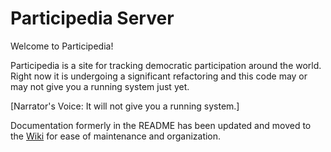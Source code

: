 # Participedia Server

Welcome to Participedia!

Participedia is a site for tracking democratic participation around the world.
Right now it is undergoing a significant refactoring and this code may or may
not give you a running system just yet.

[Narrator's Voice: It will not give you a running system.]

Documentation formerly in the README has been updated and moved to the
[Wiki](https://github.com/participedia/api/wiki) for ease of maintenance and
organization.

